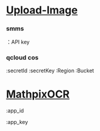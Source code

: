 # [Upload-Image](https://support.typora.io/Upload-Image/#custom)

### smms

：API key



### qcloud cos

:secretId
:secretKey
:Region
:Bucket



# [MathpixOCR](https://mathpix.com/ocr)

:app_id

:app_key